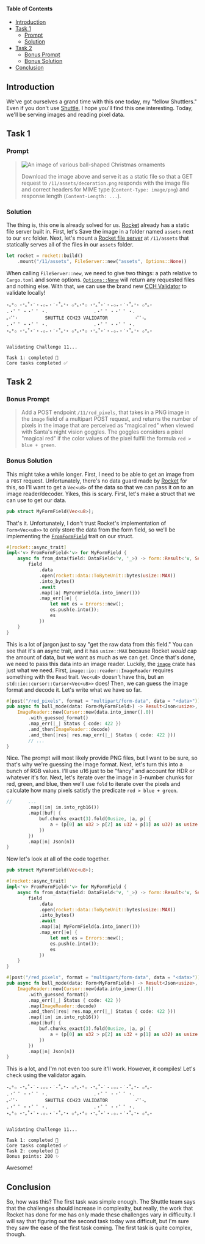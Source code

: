 #### Table of Contents

- [Introduction](#introduction)
- [Task 1](#task-1)
  - [Prompt](#prompt)
  - [Solution](#solution)
- [Task 2](#task-2)
  - [Bonus Prompt](#bonus-prompt)
  - [Bonus Solution](#bonus-solution)
- [Conclusion](#conclusion)

## Introduction

We've got ourselves a grand time with this one today, my "fellow Shuttlers." Even if you don't
use [Shuttle][shuttlers], I hope you'll find this one interesting. Today, we'll be serving
images and reading pixel data.

## Task 1

### Prompt

> ![An image of various ball-shaped Christmas ornaments](/public/blogs/007-day-11-cch23/image.png)
>
> Download the image above and serve it as a static file so that a GET request to `/11/assets/decoration.png` responds with the image file and correct headers for MIME type (`Content-Type: image/png`) and response length (`Content-Length: ...`).

### Solution

The thing is, this one is already solved for us. [Rocket][rocketrs] already has a static file
server built in. First, let's Save the image in a folder named `assets` next to our `src` folder.
Next, let's mount a [Rocket file server][rocket-fileserver] at `/11/assets` that statically serves
all of the files in our `assets` folder.

```rs
let rocket = rocket::build()
    .mount("/11/assets", FileServer::new("assets", Options::None))
```

When calling `FileServer::new`, we need to give two things: a path relative to `Cargo.toml` and some options.
[`Options::None`][rocket-fs-options] will return any requested files and nothing else. With that, we can use the
brand new [CCH Validator][cch-validator] to validate locally! 

```
⋆｡°✩ ⋆⁺｡˚⋆˙‧₊✩₊‧˙⋆˚｡⁺⋆ ✩°｡⋆°✩ ⋆⁺｡˚⋆˙‧₊✩₊‧˙⋆˚｡⁺⋆ ✩°｡⋆
.・゜゜・・゜゜・．                .・゜゜・・゜゜・．
｡･ﾟﾟ･          SHUTTLE CCH23 VALIDATOR          ･ﾟﾟ･｡
.・゜゜・・゜゜・．                .・゜゜・・゜゜・．
⋆｡°✩ ⋆⁺｡˚⋆˙‧₊✩₊‧˙⋆˚｡⁺⋆ ✩°｡⋆°✩ ⋆⁺｡˚⋆˙‧₊✩₊‧˙⋆˚｡⁺⋆ ✩°｡⋆


Validating Challenge 11...

Task 1: completed 🎉
Core tasks completed ✅
```

## Task 2

### Bonus Prompt

> Add a POST endpoint `/11/red_pixels`, that takes in a PNG image in the `image` field of a multipart POST request, and returns the number of pixels in the image that are perceived as "magical red" when viewed with Santa's night vision goggles. The goggles considers a pixel "magical red" if the color values of the pixel fulfill the formula `red > blue + green`.

### Bonus Solution

This might take a while longer. First, I need to be able to get an image from a `POST` request.
Unfortunately, there's no data guard made by [Rocket][rocketrs] for this, so I'll want to get
a `Vec<u8>` of the data so that we can pass it on to an image reader/decoder. Yikes, this is
scary. First, let's make a struct that we can use to get our data.

```rs
pub struct MyFormField(Vec<u8>);
```

That's it. Unfortunately, I don't trust Rocket's implementation of `Form<Vec<u8>>` to only store the data
from the form field, so we'll be implementing the [`FromFormField`][rocket-fff] trait on our struct.

```rs
#[rocket::async_trait]
impl<'v> FromFormField<'v> for MyFormField {
    async fn from_data(field: DataField<'v, '_>) -> form::Result<'v, Self> {
        field
            .data
            .open(rocket::data::ToByteUnit::bytes(usize::MAX))
            .into_bytes()
            .await
            .map(|a| MyFormField(a.into_inner()))
            .map_err(|e| {
                let mut es = Errors::new();
                es.push(e.into());
                es
            })
    }
}
```

This is a lot of jargon just to say "get the raw data from this field." You can see that it's an async trait,
and it has `usize::MAX` because Rocket *would* cap the amount of data, but we want as much as we can get.
Once that's done, we need to pass this data into an image reader. Luckily, the [`image`][image-rs] crate has
just what we need. First, `image::io::reader::ImageReader` requires something with the `Read` trait. `Vec<u8>`
doesn't have this, but an `std::io::cursor::Cursor<Vec<u8>>` does! Then, we can guess the image format and
decode it. Let's write what we have so far.

```rs
#[post("/red_pixels", format = "multipart/form-data", data = "<data>")]
pub async fn bull_mode(data: Form<MyFormField>) -> Result<Json<usize>, Status> {
    ImageReader::new(Cursor::new(data.into_inner().0))
        .with_guessed_format()
        .map_err(|_| Status { code: 422 })
        .and_then(ImageReader::decode)
        .and_then(|res| res.map_err(|_| Status { code: 422 }))
        // ...
}
```

Nice. The prompt will most likely provide PNG files, but I want to be sure, so that's why we're guessing the image format.
Next, let's turn this into a bunch of RGB values. I'll use u16 just to be "fancy" and account for HDR or whatever it's for.
Next, let's iterate over the image in 3-number chunks for red, green, and blue, then we'll use `fold` to iterate over the
pixels and calculate how many pixels satisfy the predicate `red > blue + green`.

```rs
//      ...
        .map(|im| im.into_rgb16())
        .map(|buf| {
            buf.chunks_exact(3).fold(0usize, |a, p| {
                a + (p[0] as u32 > p[2] as u32 + p[1] as u32) as usize
            })
        })
        .map(|n| Json(n))
}
```

Now let's look at all of the code together.

```rs
pub struct MyFormField(Vec<u8>);

#[rocket::async_trait]
impl<'v> FromFormField<'v> for MyFormField {
    async fn from_data(field: DataField<'v, '_>) -> form::Result<'v, Self> {
        field
            .data
            .open(rocket::data::ToByteUnit::bytes(usize::MAX))
            .into_bytes()
            .await
            .map(|a| MyFormField(a.into_inner()))
            .map_err(|e| {
                let mut es = Errors::new();
                es.push(e.into());
                es
            })
    }
}

#[post("/red_pixels", format = "multipart/form-data", data = "<data>")]
pub async fn bull_mode(data: Form<MyFormField>) -> Result<Json<usize>, Status> {
    ImageReader::new(Cursor::new(data.into_inner().0))
        .with_guessed_format()
        .map_err(|_| Status { code: 422 })
        .map(ImageReader::decode)
        .and_then(|res| res.map_err(|_| Status { code: 422 }))
        .map(|im| im.into_rgb16())
        .map(|buf| {
            buf.chunks_exact(3).fold(0usize, |a, p| {
                a + (p[0] as u32 > p[2] as u32 + p[1] as u32) as usize
            })
        })
        .map(|n| Json(n))
}
```

This is a lot, and I'm not even too sure it'll work. However, it compiles! Let's check using the
validator again.

```
⋆｡°✩ ⋆⁺｡˚⋆˙‧₊✩₊‧˙⋆˚｡⁺⋆ ✩°｡⋆°✩ ⋆⁺｡˚⋆˙‧₊✩₊‧˙⋆˚｡⁺⋆ ✩°｡⋆
.・゜゜・・゜゜・．                .・゜゜・・゜゜・．
｡･ﾟﾟ･          SHUTTLE CCH23 VALIDATOR          ･ﾟﾟ･｡
.・゜゜・・゜゜・．                .・゜゜・・゜゜・．
⋆｡°✩ ⋆⁺｡˚⋆˙‧₊✩₊‧˙⋆˚｡⁺⋆ ✩°｡⋆°✩ ⋆⁺｡˚⋆˙‧₊✩₊‧˙⋆˚｡⁺⋆ ✩°｡⋆


Validating Challenge 11...

Task 1: completed 🎉
Core tasks completed ✅
Task 2: completed 🎉
Bonus points: 200 ✨
```

Awesome!

## Conclusion

So, how was this? The first task was simple enough. The Shuttle team says that the challenges should
increase in complexity, but really, the work that Rocket has done for me has only made these challenges
vary in difficulty. I will say that figuring out the second task today was difficult, but I'm sure
they saw the ease of the first task coming. The first task is quite complex, though.

[cch-validator]: https://crates.io/crates/cch23-validator "Christmas Code Hunt Validator"
[image-rs]: https://crates.io/crates/image "Image crate" 
[rocketrs]: https://rocket.rs/ "Rocket"
[rocket-fff]: https://api.rocket.rs/v0.5/rocket/form/trait.FromFormField.html "Rocket FromFormField"
[rocket-fileserver]: https://api.rocket.rs/v0.5/rocket/fs/struct.FileServer.html "Rocket File Server"
[rocket-fs-options]: https://api.rocket.rs/v0.5/rocket/fs/struct.Options.html "Rocket File Server Options"
[shuttlers]: https://shuttle.rs/ "Shuttle"